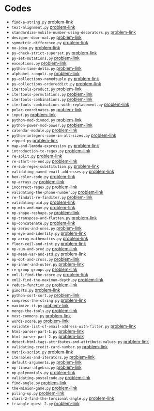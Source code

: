 # Codes
- `find-a-string.py` [problem-link](https://www.hackerrank.com/challenges/find-a-string/problem)
- `text-alignment.py` [problem-link](https://www.hackerrank.com/challenges/text-alignment/problem)
- `standardize-mobile-number-using-decorators.py` [problem-link](https://www.hackerrank.com/challenges/standardize-mobile-number-using-decorators/problem)
- `designer-door-mat.py` [problem-link](https://www.hackerrank.com/challenges/designer-door-mat/problem)
- `symmetric-difference.py` [problem-link](https://www.hackerrank.com/challenges/symmetric-difference/problem)
- `no-idea.py` [problem-link](https://www.hackerrank.com/challenges/no-idea/problem)
- `py-check-strict-superset.py` [problem-link](https://www.hackerrank.com/challenges/py-check-strict-superset/problem)
- `py-set-mutations.py` [problem-link](https://www.hackerrank.com/challenges/py-set-mutations/problem)
- `exceptions.py` [problem-link](https://www.hackerrank.com/challenges/exceptions/problem)
- `python-time-delta.py` [problem-link](https://www.hackerrank.com/challenges/python-time-delta/problem)
- `alphabet-rangoli.py` [problem-link](https://www.hackerrank.com/challenges/alphabet-rangoli/problem)
- `py-collections-namedtuple.py` [problem-link](https://www.hackerrank.com/challenges/py-collections-namedtuple/problem)
- `py-collections-ordereddict.py` [problem-link](https://www.hackerrank.com/challenges/py-collections-ordereddict/problem)
- `itertools-product.py` [problem-link](https://www.hackerrank.com/challenges/itertools-product/problem)
- `itertools-permutations.py` [problem-link](https://www.hackerrank.com/challenges/itertools-permutations/problem)
- `itertools-combinations.py` [problem-link](https://www.hackerrank.com/challenges/itertools-combinations/problem)
- `itertools-combinations-with-replacement.py` [problem-link](https://www.hackerrank.com/challenges/itertools-combinations-with-replacement/problem)
- `polar-coordinates.py` [problem-link](https://www.hackerrank.com/challenges/polar-coordinates/problem)
- `input.py` [problem-link](https://www.hackerrank.com/challenges/input/problem)
- `python-mod-divmod.py` [problem-link](https://www.hackerrank.com/challenges/python-mod-divmod/problem)
- `python-power-mod-power.py` [problem-link](https://www.hackerrank.com/challenges/python-power-mod-power/problem)
- `calendar-module.py` [problem-link](https://www.hackerrank.com/challenges/calendar-module/problem)
- `python-integers-come-in-all-sizes.py` [problem-link](https://www.hackerrank.com/challenges/python-integers-come-in-all-sizes/problem)
- `zipped.py` [problem-link](https://www.hackerrank.com/challenges/zipped/problem)
- `map-and-lambda-expression.py` [problem-link](https://www.hackerrank.com/challenges/map-and-lambda-expression/problem)
- `introduction-to-regex.py` [problem-link](https://www.hackerrank.com/challenges/introduction-to-regex/problem)
- `re-split.py` [problem-link](https://www.hackerrank.com/challenges/re-split/problem)
- `re-start-re-end.py` [problem-link](https://www.hackerrank.com/challenges/re-start-re-end/problem)
- `re-sub-regex-substitution.py` [problem-link](https://www.hackerrank.com/challenges/re-sub-regex-substitution/problem)
- `validating-named-email-addresses.py` [problem-link](https://www.hackerrank.com/challenges/validating-named-email-addresses/problem)
- `hex-color-code.py` [problem-link](https://www.hackerrank.com/challenges/hex-color-code/problem)
- `np-arrays.py` [problem-link](https://www.hackerrank.com/challenges/np-arrays/problem)
- `incorrect-regex.py` [problem-link](https://www.hackerrank.com/challenges/incorrect-regex/problem)
- `validating-the-phone-number.py` [problem-link](https://www.hackerrank.com/challenges/validating-the-phone-number/problem)
- `re-findall-re-finditer.py` [problem-link](https://www.hackerrank.com/challenges/re-findall-re-finditer/problem)
- `validating-uid.py` [problem-link](https://www.hackerrank.com/challenges/validating-uid/problem)
- `np-min-and-max.py` [problem-link](https://www.hackerrank.com/challenges/np-min-and-max/problem)
- `np-shape-reshape.py` [problem-link](https://www.hackerrank.com/challenges/np-shape-reshape/problem)
- `np-transpose-and-flatten.py` [problem-link](https://www.hackerrank.com/challenges/np-transpose-and-flatten/problem)
- `np-concatenate.py` [problem-link](https://www.hackerrank.com/challenges/np-concatenate/problem)
- `np-zeros-and-ones.py` [problem-link](https://www.hackerrank.com/challenges/np-zeros-and-ones/problem)
- `np-eye-and-identity.py` [problem-link](https://www.hackerrank.com/challenges/np-eye-and-identity/problem)
- `np-array-mathematics.py` [problem-link](https://www.hackerrank.com/challenges/np-array-mathematics/problem)
- `floor-ceil-and-rint.py` [problem-link](https://www.hackerrank.com/challenges/floor-ceil-and-rint/problem)
- `np-sum-and-prod.py` [problem-link](https://www.hackerrank.com/challenges/np-sum-and-prod/problem)
- `np-mean-var-and-std.py` [problem-link](https://www.hackerrank.com/challenges/np-mean-var-and-std/problem)
- `np-dot-and-cross.py` [problem-link](https://www.hackerrank.com/challenges/np-dot-and-cross/problem)
- `np-inner-and-outer.py` [problem-link](https://www.hackerrank.com/challenges/np-inner-and-outer/problem)
- `re-group-groups.py` [problem-link](https://www.hackerrank.com/challenges/re-group-groups/problem)
- `xml-1-find-the-score.py` [problem-link](https://www.hackerrank.com/challenges/xml-1-find-the-score/problem)
- `xml2-find-the-maximum-depth.py` [problem-link](https://www.hackerrank.com/challenges/xml2-find-the-maximum-depth/problem)
- `reduce-function.py` [problem-link](https://www.hackerrank.com/challenges/reduce-function/problem)
- `ginorts.py` [problem-link](https://www.hackerrank.com/challenges/ginorts/problem)
- `python-sort-sort.py` [problem-link](https://www.hackerrank.com/challenges/python-sort-sort/problem)
- `compress-the-string.py` [problem-link](https://www.hackerrank.com/challenges/compress-the-string/problem)
- `maximize-it.py` [problem-link](https://www.hackerrank.com/challenges/maximize-it/problem)
- `merge-the-tools.py` [problem-link](https://www.hackerrank.com/challenges/merge-the-tools/problem)
- `most-commons.py` [problem-link](https://www.hackerrank.com/challenges/most-commons/problem)
- `words-score.py` [problem-link](https://www.hackerrank.com/challenges/words-score/problem)
- `validate-list-of-email-address-with-filter.py` [problem-link](https://www.hackerrank.com/challenges/validate-list-of-email-address-with-filter/problem)
- `html-parser-part-1.py` [problem-link](https://www.hackerrank.com/challenges/html-parser-part-1/problem)
- `html-parser-part-2.py` [problem-link](https://www.hackerrank.com/challenges/html-parser-part-2/problem)
- `detect-html-tags-attributes-and-attribute-values.py` [problem-link](https://www.hackerrank.com/challenges/detect-html-tags-attributes-and-attribute-values/problem)
- `validating-credit-card-number.py` [problem-link](https://www.hackerrank.com/challenges/validating-credit-card-number/problem)
- `matrix-script.py` [problem-link](https://www.hackerrank.com/challenges/matrix-script/problem)
- `iterables-and-iterators.py` [problem-link](https://www.hackerrank.com/challenges/iterables-and-iterators/problem)
- `default-arguments.py` [problem-link](https://www.hackerrank.com/challenges/default-arguments/problem)
- `np-linear-algebra.py` [problem-link](https://www.hackerrank.com/challenges/np-linear-algebra/problem)
- `np-polynomials.py` [problem-link](https://www.hackerrank.com/challenges/np-polynomials/problem)
- `validating-postalcode.py` [problem-link](https://www.hackerrank.com/challenges/validating-postalcode/problem)
- `find-angle.py` [problem-link](https://www.hackerrank.com/challenges/find-angle/problem)
- `the-minion-game.py` [problem-link](https://www.hackerrank.com/challenges/the-minion-game/problem)
- `piling-up.py` [problem-link](https://www.hackerrank.com/challenges/piling-up/problem)
- `class-2-find-the-torsional-angle.py` [problem-link](https://www.hackerrank.com/challenges/class-2-find-the-torsional-angle/problem)
- `triangle-quest-2.py` [problem-link](https://www.hackerrank.com/challenges/triangle-quest-2/problem)